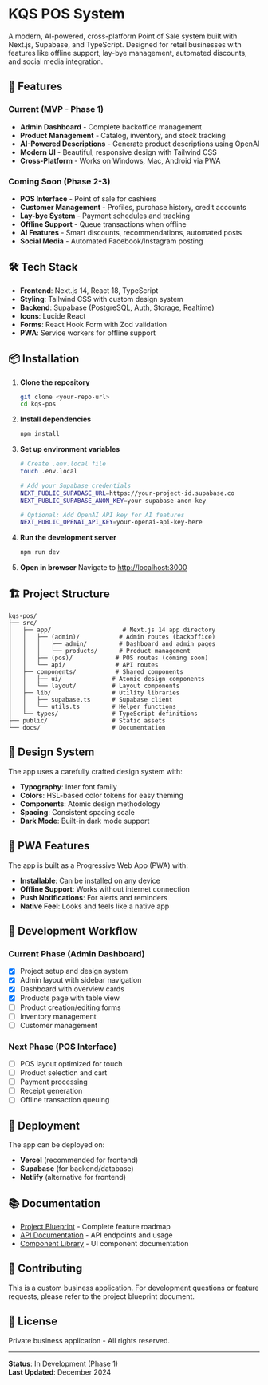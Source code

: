 # KQS POS System

A modern, AI-powered, cross-platform Point of Sale system built with Next.js, Supabase, and TypeScript. Designed for retail businesses with features like offline support, lay-bye management, automated discounts, and social media integration.

## 🚀 Features

### Current (MVP - Phase 1)
- **Admin Dashboard** - Complete backoffice management
- **Product Management** - Catalog, inventory, and stock tracking
- **AI-Powered Descriptions** - Generate product descriptions using OpenAI
- **Modern UI** - Beautiful, responsive design with Tailwind CSS
- **Cross-Platform** - Works on Windows, Mac, Android via PWA

### Coming Soon (Phase 2-3)
- **POS Interface** - Point of sale for cashiers
- **Customer Management** - Profiles, purchase history, credit accounts
- **Lay-bye System** - Payment schedules and tracking
- **Offline Support** - Queue transactions when offline
- **AI Features** - Smart discounts, recommendations, automated posts
- **Social Media** - Automated Facebook/Instagram posting

## 🛠 Tech Stack

- **Frontend**: Next.js 14, React 18, TypeScript
- **Styling**: Tailwind CSS with custom design system
- **Backend**: Supabase (PostgreSQL, Auth, Storage, Realtime)
- **Icons**: Lucide React
- **Forms**: React Hook Form with Zod validation
- **PWA**: Service workers for offline support

## 📦 Installation

1. **Clone the repository**
   ```bash
   git clone <your-repo-url>
   cd kqs-pos
   ```

2. **Install dependencies**
   ```bash
   npm install
   ```

3. **Set up environment variables**
   ```bash
   # Create .env.local file
   touch .env.local
   
   # Add your Supabase credentials
   NEXT_PUBLIC_SUPABASE_URL=https://your-project-id.supabase.co
   NEXT_PUBLIC_SUPABASE_ANON_KEY=your-supabase-anon-key
   
   # Optional: Add OpenAI API key for AI features
   NEXT_PUBLIC_OPENAI_API_KEY=your-openai-api-key-here
   ```

4. **Run the development server**
   ```bash
   npm run dev
   ```

5. **Open in browser**
   Navigate to [http://localhost:3000](http://localhost:3000)

## 🏗 Project Structure

```
kqs-pos/
├── src/
│   ├── app/                    # Next.js 14 app directory
│   │   ├── (admin)/           # Admin routes (backoffice)
│   │   │   ├── admin/         # Dashboard and admin pages
│   │   │   └── products/      # Product management
│   │   ├── (pos)/            # POS routes (coming soon)
│   │   └── api/              # API routes
│   ├── components/           # Shared components
│   │   ├── ui/              # Atomic design components
│   │   └── layout/          # Layout components
│   ├── lib/                 # Utility libraries
│   │   ├── supabase.ts      # Supabase client
│   │   └── utils.ts         # Helper functions
│   └── types/               # TypeScript definitions
├── public/                  # Static assets
└── docs/                    # Documentation
```

## 🎨 Design System

The app uses a carefully crafted design system with:
- **Typography**: Inter font family
- **Colors**: HSL-based color tokens for easy theming
- **Components**: Atomic design methodology
- **Spacing**: Consistent spacing scale
- **Dark Mode**: Built-in dark mode support

## 📱 PWA Features

The app is built as a Progressive Web App (PWA) with:
- **Installable**: Can be installed on any device
- **Offline Support**: Works without internet connection
- **Push Notifications**: For alerts and reminders
- **Native Feel**: Looks and feels like a native app

## 🔄 Development Workflow

### Current Phase (Admin Dashboard)
- [x] Project setup and design system
- [x] Admin layout with sidebar navigation
- [x] Dashboard with overview cards
- [x] Products page with table view
- [ ] Product creation/editing forms
- [ ] Inventory management
- [ ] Customer management

### Next Phase (POS Interface)
- [ ] POS layout optimized for touch
- [ ] Product selection and cart
- [ ] Payment processing
- [ ] Receipt generation
- [ ] Offline transaction queuing

## 🚀 Deployment

The app can be deployed on:
- **Vercel** (recommended for frontend)
- **Supabase** (for backend/database)
- **Netlify** (alternative for frontend)

## 📚 Documentation

- [Project Blueprint](../KQS_POS_Project_Blueprint.md) - Complete feature roadmap
- [API Documentation](docs/api.md) - API endpoints and usage
- [Component Library](docs/components.md) - UI component documentation

## 🤝 Contributing

This is a custom business application. For development questions or feature requests, please refer to the project blueprint document.

## 📄 License

Private business application - All rights reserved.

---

**Status**: In Development (Phase 1)  
**Last Updated**: December 2024
